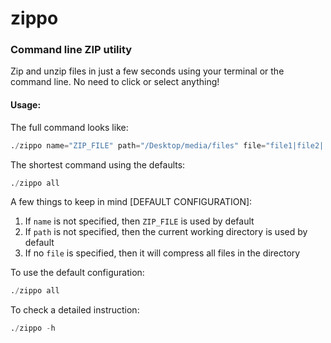 # zippo
### Command line ZIP utility

Zip and unzip files in just a few seconds using your terminal or the command line. No need to click or select anything! 

#### Usage:

The full command looks like:
```D
./zippo name="ZIP_FILE" path="/Desktop/media/files" file="file1|file2|...|fileX"
```

The shortest command using the defaults:
```D
./zippo all
```

A few things to keep in mind [DEFAULT CONFIGURATION]:
1. If `name` is not specified, then `ZIP_FILE` is used by default
2. If `path` is not specified, then the current working directory is used by default
3. If no `file` is specified, then it will compress all files in the directory

To use the default configuration: 
```D
./zippo all
```

To check a detailed instruction:
```D
./zippo -h
```
